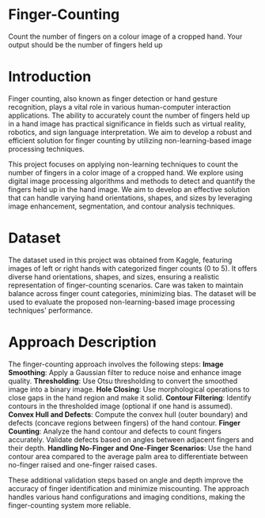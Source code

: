 # Finger-Counting
Count the number of fingers on a colour image of a cropped hand. Your output should be the number of fingers held up

# Introduction
Finger counting, also known as finger detection or hand gesture recognition, plays a vital role in various human-computer interaction applications. The ability to accurately count the number of fingers held up in a hand image has practical significance in fields
such as virtual reality, robotics, and sign language interpretation. We aim to develop a robust and efficient solution for finger counting by utilizing non-learning-based image processing techniques. 

This project focuses on applying non-learning techniques to count the number of fingers in a color image of a cropped hand. We explore using digital image processing algorithms and methods to detect and quantify the fingers held up in the hand image. We aim to develop an effective solution that can handle varying hand orientations, shapes, and sizes by leveraging image enhancement, segmentation, and contour analysis techniques.

# Dataset
The dataset used in this project was obtained from Kaggle, featuring images of left or right hands with categorized finger counts (0 to 5). It offers diverse hand orientations, shapes, and sizes, ensuring a realistic representation of finger-counting scenarios. Care was taken to maintain balance across finger count categories, minimizing bias. The dataset will be used to evaluate the proposed non-learning-based image processing techniques' performance.

# Approach Description
The finger-counting approach involves the following steps:
**Image Smoothing**: Apply a Gaussian filter to reduce noise and enhance image quality.
**Thresholding**: Use Otsu thresholding to convert the smoothed image into a binary image.
**Hole Closing**: Use morphological operations to close gaps in the hand region and make it solid.
**Contour Filtering**: Identify contours in the thresholded image (optional if one hand is assumed).
**Convex Hull and Defects**: Compute the convex hull (outer boundary) and defects (concave regions between fingers) of the hand contour.
**Finger Counting**: Analyze the hand contour and defects to count fingers accurately. Validate defects based on angles between adjacent fingers and their depth.
**Handling No-Finger and One-Finger Scenarios**: Use the hand contour area compared to the average palm area to differentiate between no-finger raised and one-finger raised cases.

These additional validation steps based on angle and depth improve the accuracy of finger identification and minimize miscounting. The approach handles various hand configurations and imaging conditions, making the finger-counting system more reliable.
